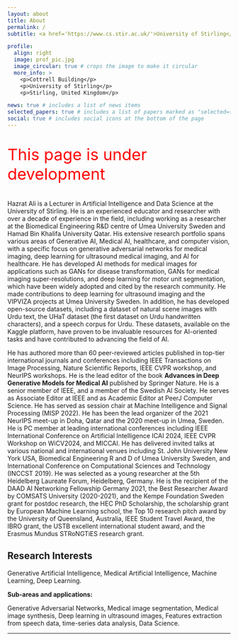 ```yaml
---
layout: about
title: About
permalink: /
subtitle: <a href='https://www.cs.stir.ac.uk/'>University of Stirling</a>., Scotland, United Kingdom.

profile:
  align: right
  image: prof_pic.jpg
  image_circular: true # crops the image to make it circular
  more_info: >
    <p>Cottrell Building</p>
    <p>University of Stirling</p>
    <p>Stirling, United Kingdom</p>

news: true # includes a list of news items
selected_papers: true # includes a list of papers marked as "selected={true}"
social: true # includes social icons at the bottom of the page
---
```

<p style="color: red; font-size: 36px;">This page is under development</p>

Hazrat Ali is a Lecturer in Artificial Intelligence and Data Science at the University of Stirling. He is an experienced educator and researcher with over a decade of experience in the field, including working as a researcher at the Biomedical Engineering R&D centre of Umea University Sweden and Hamad Bin Khalifa University Qatar. His extensive research portfolio spans various areas of Generative AI, Medical AI, healthcare, and computer vision, with a specific focus on generative adversarial networks for medical imaging, deep learning for ultrasound medical imaging, and AI for healthcare. He has developed AI methods for medical images for applications such as GANs for disease transformation, GANs for medical imaging super-resolutions, and deep learning for motor unit segmentation, which have been widely adopted and cited by the research community. He made contributions to deep learning for ultrasound imaging and the VIPVIZA projects at Umea University Sweden. In addition, he has developed open-source datasets, including a dataset of natural scene images with Urdu text, the UHaT dataset (the first dataset on Urdu handwritten characters), and a speech corpus for Urdu. These datasets, available on the Kaggle platform, have proven to be invaluable resources for AI-oriented tasks and have contributed to advancing the field of AI. 

He has authored more than 60 peer-reviewed articles published in top-tier international journals and conferences including IEEE Transactions on Image Processing, Nature Scientific Reports, IEEE CVPR workshop, and NeurIPS workshops. He is the lead editor of the book **Advances in Deep Generative Models for Medical AI** published by Springer Nature. He is a senior member of IEEE, and a member of the Swedish AI Society. He serves as Associate Editor at IEEE and as Academic Editor at PeerJ Computer Science. He has served as session chair at Machine Intelligence and Signal Processing (MISP 2022). He has been the lead organizer of the 2021 NeurIPS meet-up in Doha, Qatar and the 2020 meet-up in Umea, Sweden. He is PC member at leading international conferences including IEEE International Conference on Artificial Intelligence ICAI 2024, IEEE CVPR Workshop on WiCV2024, and MICCAI. He has delivered invited talks at various national and international venues including St. John University New York USA, Biomedical Engineering R and D of Umea University Sweden, and International Conference on Computational Sciences and Technology (INCCST 2019). He was selected as a young researcher at the 5th Heidelberg Laureate Forum, Heidelberg, Germany. He is the recipient of the DAAD AI Networking Fellowship Germany 2021, the Best Researcher Award by COMSATS University (2020-2021), and the Kempe Foundation Sweden grant for postdoc research, the HEC PhD Scholarship, the scholarship grant by European Machine Learning school, the Top 10 research pitch award by the University of Queensland, Australia, IEEE Student Travel Award, the IBRO grant, the USTB excellent international student award, and the Erasmus Mundus STRoNGTiES research grant.

## Research Interests
Generative Artificial Intelligence, Medical Artificial Intelligence, Machine Learning, Deep Learning. 

**Sub-areas and applications:**

Generative Adversarial Networks, Medical image segmentation, Medical image synthesis, Deep learning in ultrasound images, Features extraction from speech data, time-series data analysis, Data Science.
___
<!-- 
Write your biography here. Tell the world about yourself. Link to your favorite [subreddit](http://reddit.com). You can put a picture in, too. The code is already in, just name your picture `prof_pic.jpg` and put it in the `img/` folder. -->

<!-- Put your address / P.O. box / other info right below your picture. You can also disable any of these elements by editing `profile` property of the YAML header of your `_pages/about.md`. Edit `_bibliography/papers.bib` and Jekyll will render your [publications page](/al-folio/publications/) automatically. -->

<!-- Link to your social media connections, too. This theme is set up to use [Font Awesome icons](https://fontawesome.com/) and [Academicons](https://jpswalsh.github.io/academicons/), like the ones below. Add your Facebook, Twitter, LinkedIn, Google Scholar, or just disable all of them. -->
